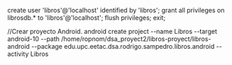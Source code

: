 create user 'libros'@'localhost' identified by 'libros';
grant all privileges on librosdb.* to 'libros'@'localhost';
flush privileges;
exit;

//Crear proyecto Android.
android create project --name Libros --target android-10 --path /home/ropnom/dsa_proyect2/libros-proyect/libros-android --package edu.upc.eetac.dsa.rodrigo.sampedro.libros.android --activity Libros

